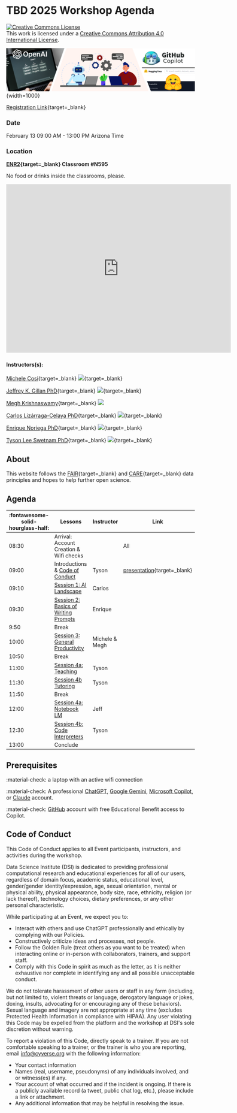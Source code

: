 # TBD 2025 Workshop Agenda

<a rel="license" href="http://creativecommons.org/licenses/by/4.0/"><img alt="Creative Commons License" style="border-width:0" src="https://i.creativecommons.org/l/by/4.0/88x31.png" /></a><br />This work is licensed under a <a rel="license" href="http://creativecommons.org/licenses/by/4.0/">Creative Commons Attribution 4.0 International License</a>.

![banner](assets/banner3_ai.png){width=1000}

[Registration Link](https://events.trellis.arizona.edu/en/f44lNu67/chatgpt-for-academics-5a3U6R3C2c7/overview){target=_blank}

### Date 

February 13 09:00 AM - 13:00 PM Arizona Time

### Location 

**[ENR2](https://maps.app.goo.gl/REC4668PBTebodvZ7){target=_blank}  Classroom #N595**

No food or drinks inside the classrooms, please.

<iframe src="https://www.google.com/maps/embed?pb=!1m18!1m12!1m3!1d4363.8946343465805!2d-110.95787922435979!3d32.228558473897685!2m3!1f0!2f0!3f0!3m2!1i1024!2i768!4f13.1!3m3!1m2!1s0x86d67101744a05dd%3A0xd83a65c45dc91119!2sEnvironment%20and%20Natural%20Resources%202%20Building!5e1!3m2!1sen!2sus!4v1738001244625!5m2!1sen!2sus" width="600" height="450" style="border:0;" allowfullscreen="" loading="lazy" referrerpolicy="no-referrer-when-downgrade"></iframe>

#### Instructors(s): 

[Michele Cosi](https://cosimichele.github.io/){target=_blank} [![](https://orcid.org/sites/default/files/images/orcid_16x16.png)](https://orcid.org/0000-0001-7609-1939){target=_blank}

[Jeffrey K. Gillan PhD](https://www.gillanscience.com/){target=_blank} [![](https://orcid.org/sites/default/files/images/orcid_16x16.png)](https://orcid.org/0000-0002-0731-3048){target=_blank}

[Megh Krishnaswamy](https://meghavarshini.github.io/){target=_blank} [![](https://orcid.org/sites/default/files/images/orcid_16x16.png)](https://orcid.org/0000-0002-0205-9298?lang=en)

[Carlos Lizárraga-Celaya PhD](https://carloslizarragac.github.io/){target=_blank} [![](https://orcid.org/sites/default/files/images/orcid_16x16.png)](https://orcid.org/0000-0002-0893-4268){target=_blank}

[Enrique Noriega PhD](https://www.linkedin.com/in/enoriega/){target=_blank} [![](https://orcid.org/sites/default/files/images/orcid_16x16.png)](https://orcid.org/0000-0001-7150-2989){target=_blank}

[Tyson Lee Swetnam PhD](https://tysonswetnam.com/){target=_blank} [![](https://orcid.org/sites/default/files/images/orcid_16x16.png)](http://orcid.org/0000-0002-6639-7181){target=_blank}

## About

This website follows the [FAIR](https://www.go-fair.org/fair-principles/){target=_blank} and [CARE](https://www.gida-global.org/care){target=_blank} data principles and hopes to help further open science. 

## Agenda

| :fontawesome-solid-hourglass-half: | Lessons | Instructor | Link |
|------------------------------------|---------|------------|------|
| 08:30 | Arrival: Account Creation & Wifi checks |  | All | |
| 09:00 | Introductions & [Code of Conduct](agenda.md#code-of-conduct) | Tyson |  [presentation](https://docs.google.com/presentation/d/1PzPafN5Yznf8jdgpquPAaN0TmYC9WJwvPxM_I2LPwFo/edit?usp=sharing){target=_blank} |
| 09:10 | [Session 1: AI Landscape](ai_landscape.md) | Carlos | |
| 09:30| [Session 2: Basics of Writing Prompts](chatgpt.md) | Enrique | 
| 9:50 | Break |  |
| 10:00 | [Session 3: General Productivity](daily-productivity.md) | Michele & Megh |
| 10:50 | Break |  |  
| 11:00 | [Session 4a: Teaching](teaching.md) | Tyson | |
| 11:30 | [Session 4b Tutoring](tutoring.md) | Tyson | |  
| 11:50 | Break | | |
| 12:00 | [Session 4a: Notebook LM](code.md) | Jeff | |
| 12:30 | [Session 4b: Code Interpreters](code.md) | Tyson | | 
| 13:00 | Conclude |  |  |


## Prerequisites

:material-check: a laptop with an active wifi connection

:material-check: A professional [ChatGPT](chatgpt.md), [Google Gemini](gemini.md), [Microsoft Copilot](microsoft.md), or [Claude](claude.md) account. 

:material-check: [GitHub](copilot.md) account with free Educational Benefit access to Copilot.  

## Code of Conduct

This Code of Conduct applies to all Event participants, instructors, and activities during the workshop.

Data Science Institute (DSI) is dedicated to providing professional computational research
and educational experiences for all of our users, regardless of domain
focus, academic status, educational level, gender/gender
identity/expression, age, sexual orientation, mental or physical
ability, physical appearance, body size, race, ethnicity, religion (or
lack thereof), technology choices, dietary preferences, or any other
personal characteristic.

While participating at an Event, we expect you to:

-   Interact with others and use ChatGPT professionally and ethically by
    complying with our Policies.
-   Constructively criticize ideas and processes, not people.
-   Follow the Golden Rule (treat others as you want to be treated) when
    interacting online or in-person with collaborators, trainers, and
    support staff.
-   Comply with this Code in spirit as much as the letter, as it is
    neither exhaustive nor complete in identifying any and all possible
    unacceptable conduct.

We do not tolerate harassment of other users or staff in any form
(including, but not limited to, violent threats or language, derogatory
language or jokes, doxing, insults, advocating for or encouraging any of
these behaviors). Sexual language and imagery are not appropriate at any
time (excludes Protected Health Information in compliance with HIPAA).
Any user violating this Code may be expelled from the platform and the
workshop at DSI's sole discretion without warning.

To report a violation of this Code, directly speak to a trainer. If you are not comfortable
speaking to a trainer, or the trainer is who you are reporting, email <info@cyverse.org> with the following information:

-   Your contact information
-   Names (real, username, pseudonyms) of any individuals involved, and
    or witness(es) if any.
-   Your account of what occurred and if the incident is ongoing. If
    there is a publicly available record (a tweet, public chat log,
    etc.), please include a link or attachment.
-   Any additional information that may be helpful in resolving the
    issue.

